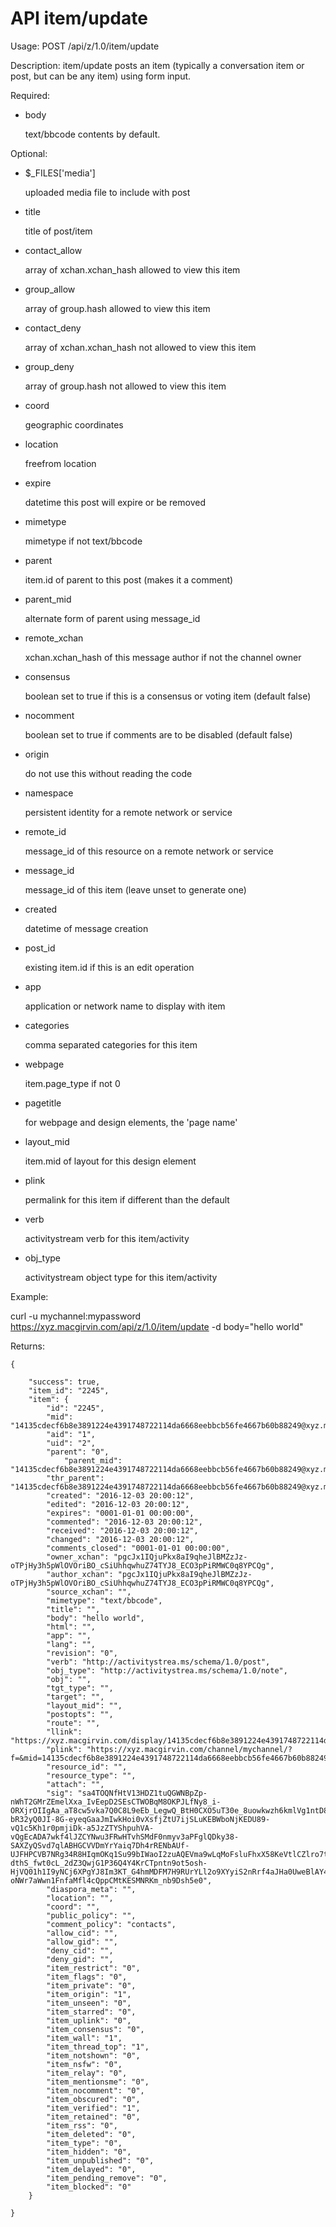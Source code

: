 API item/update
===============


Usage: POST /api/z/1.0/item/update

Description: item/update posts an item (typically a conversation item or post, but can be any item) using form input.  


Required:

- body

	text/bbcode contents by default.


Optional:

- $_FILES['media']

	uploaded media file to include with post

- title

	title of post/item

- contact_allow

	array of xchan.xchan_hash allowed to view this item

- group_allow

	array of group.hash allowed to view this item

- contact_deny

	array of xchan.xchan_hash not allowed to view this item

- group_deny

	array of group.hash not allowed to view this item

- coord

	geographic coordinates

- location

	freefrom location

- expire

	datetime this post will expire or be removed

- mimetype

	mimetype if not text/bbcode

- parent

	item.id of parent to this post (makes it a comment)

- parent_mid

	alternate form of parent using message_id

- remote_xchan

	xchan.xchan_hash of this message author if not the channel owner

- consensus

	boolean set to true if this is a consensus or voting item (default false)

- nocomment

	boolean set to true if comments are to be disabled (default false)

- origin

	do not use this without reading the code

- namespace

	persistent identity for a remote network or service

- remote_id

	message_id of this resource on a remote network or service

- message_id

	message_id of this item (leave unset to generate one)

- created

	datetime of message creation

- post_id

	existing item.id if this is an edit operation

- app

	application or network name to display with item

- categories

	comma separated categories for this item

- webpage

	item.page_type if not 0

- pagetitle

	for webpage and design elements, the 'page name'

- layout_mid

	item.mid of layout for this design element

- plink

	permalink for this item if different than the default

- verb

	activitystream verb for this item/activity

- obj_type

	activitystream object type for this item/activity



Example: 

curl -u mychannel:mypassword https://xyz.macgirvin.com/api/z/1.0/item/update -d body="hello world"


Returns:


	{
	
	    "success": true,
	    "item_id": "2245",
	    "item": {
	        "id": "2245",
	        "mid": "14135cdecf6b8e3891224e4391748722114da6668eebbcb56fe4667b60b88249@xyz.macgirvin.com",
	        "aid": "1",
	        "uid": "2",
	        "parent": "0",
		        "parent_mid": "14135cdecf6b8e3891224e4391748722114da6668eebbcb56fe4667b60b88249@xyz.macgirvin.com",
	        "thr_parent": "14135cdecf6b8e3891224e4391748722114da6668eebbcb56fe4667b60b88249@xyz.macgirvin.com",
	        "created": "2016-12-03 20:00:12",
	        "edited": "2016-12-03 20:00:12",
	        "expires": "0001-01-01 00:00:00",
	        "commented": "2016-12-03 20:00:12",
	        "received": "2016-12-03 20:00:12",
	        "changed": "2016-12-03 20:00:12",
	        "comments_closed": "0001-01-01 00:00:00",
	        "owner_xchan": "pgcJx1IQjuPkx8aI9qheJlBMZzJz-oTPjHy3h5pWlOVOriBO_cSiUhhqwhuZ74TYJ8_ECO3pPiRMWC0q8YPCQg",
	        "author_xchan": "pgcJx1IQjuPkx8aI9qheJlBMZzJz-oTPjHy3h5pWlOVOriBO_cSiUhhqwhuZ74TYJ8_ECO3pPiRMWC0q8YPCQg",
	        "source_xchan": "",
	        "mimetype": "text/bbcode",
	        "title": "",
	        "body": "hello world",
	        "html": "",
	        "app": "",
	        "lang": "",
	        "revision": "0",
	        "verb": "http://activitystrea.ms/schema/1.0/post",
	        "obj_type": "http://activitystrea.ms/schema/1.0/note",
	        "obj": "",
	        "tgt_type": "",
	        "target": "",
	        "layout_mid": "",
	        "postopts": "",
	        "route": "",
	        "llink": "https://xyz.macgirvin.com/display/14135cdecf6b8e3891224e4391748722114da6668eebbcb56fe4667b60b88249@xyz.macgirvin.com",
	        "plink": "https://xyz.macgirvin.com/channel/mychannel/?f=&mid=14135cdecf6b8e3891224e4391748722114da6668eebbcb56fe4667b60b88249@xyz.macgirvin.com",
	        "resource_id": "",
	        "resource_type": "",
	        "attach": "",
	        "sig": "sa4TOQNfHtV13HDZ1tuQGWNBpZp-nWhT2GMrZEmelXxa_IvEepD2SEsCTWOBqM8OKPJLfNy8_i-ORXjrOIIgAa_aT8cw5vka7Q0C8L9eEb_LegwQ_BtH0CXO5uT30e_8uowkwzh6kmlVg1ntD8QqrGgD5jTET_fMQOIw4gQUBh40GDG9RB4QnPp_MKsgemGrADnRk2vHO7-bR32yQ0JI-8G-eyeqGaaJmIwkHoi0vXsfjZtU7ijSLuKEBWboNjKEDU89-vQ1c5Kh1r0pmjiDk-a5JzZTYShpuhVA-vQgEcADA7wkf4lJZCYNwu3FRwHTvhSMdF0nmyv3aPFglQDky38-SAXZyQSvd7qlABHGCVVDmYrYaiq7Dh4rRENbAUf-UJFHPCVB7NRg34R8HIqmOKq1Su99bIWaoI2zuAQEVma9wLqMoFsluFhxX58KeVtlCZlro7tZ6z619-dthS_fwt0cL_2dZ3QwjG1P36Q4Y4KrCTpntn9ot5osh-HjVQ01h1I9yNCj6XPgYJ8Im3KT_G4hmMDFM7H9RUrYLl2o9XYyiS2nRrf4aJHa0UweBlAY4zcQG34bw2AMGCY53mwsSArf4Hs3rKu5GrGphuwYX0lHa7XEKMglwBWPWHI49q7-oNWr7aWwn1FnfaMfl4cQppCMtKESMNRKm_nb9Dsh5e0",
	        "diaspora_meta": "",
	        "location": "",
	        "coord": "",
	        "public_policy": "",
	        "comment_policy": "contacts",
	        "allow_cid": "",
	        "allow_gid": "",
	        "deny_cid": "",
	        "deny_gid": "",
	        "item_restrict": "0",
	        "item_flags": "0",
	        "item_private": "0",
	        "item_origin": "1",
	        "item_unseen": "0",
	        "item_starred": "0",
	        "item_uplink": "0",
	        "item_consensus": "0",
	        "item_wall": "1",
	        "item_thread_top": "1",
	        "item_notshown": "0",
	        "item_nsfw": "0",
	        "item_relay": "0",
	        "item_mentionsme": "0",
	        "item_nocomment": "0",
	        "item_obscured": "0",
	        "item_verified": "1",
	        "item_retained": "0",
	        "item_rss": "0",
	        "item_deleted": "0",
	        "item_type": "0",
	        "item_hidden": "0",
	        "item_unpublished": "0",
	        "item_delayed": "0",
	        "item_pending_remove": "0",
	        "item_blocked": "0"
	    }

	}